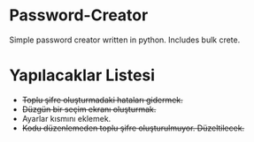 # Password-Creator
Simple password creator written in python. Includes bulk crete.


# Yapılacaklar Listesi
- ~~Toplu şifre oluşturmadaki hataları gidermek.~~
- ~~Düzgün bir seçim ekranı oluşturmak.~~
- Ayarlar kısmını eklemek.
- ~~Kodu düzenlemeden toplu şifre oluşturulmuyor. Düzeltilecek.~~
